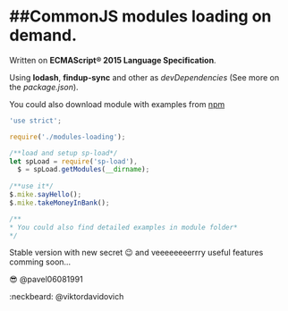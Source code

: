 ##CommonJS modules loading on demand.
==============
Written on **ECMAScript® 2015 Language Specification**.

Using **lodash**, **findup-sync** and other as *devDependencies* (See more on the *package.json*).

You could also download module with examples from [npm](https://www.npmjs.com/package/sp-load)

```javascript
'use strict';

require('./modules-loading');

/**load and setup sp-load*/
let spLoad = require('sp-load'),
  $ = spLoad.getModules(__dirname);
  
/**use it*/
$.mike.sayHello();
$.mike.takeMoneyInBank();

/**
* You could also find detailed examples in module folder*
*/

```

Stable version with new secret :wink: and veeeeeeeerrry useful  features comming soon... 

:sunglasses: @pavel06081991

:neckbeard: @viktordavidovich

